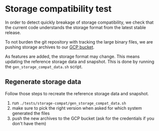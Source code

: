 # Storage compatibility test

In order to detect quickly breakage of storage compatibility, we check that the current code understands the storage format from the latest stable release.

To not burden the git repository with tracking the large binary files, we are pushing storage archives to our [GCP bucket](https://storage.googleapis.com/solvio-backward-compatibility/).

As features are added, the storage format may change. This means updating the reference storage data and snapshot. This is done by running the `gen_storage_compat_data.sh` script.

## Regenerate storage data

Follow those steps to recreate the reference storage data and snapshot.

1. run `./tests/storage-compat/gen_storage_compat_data.sh`
2. make sure to pick the right version when asked for which system generated the files
3. push the new archives to the GCP bucket (ask for the credentials if you don't have them)
